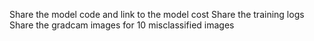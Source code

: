 Share the model code and link to the model cost
Share the training logs
Share the gradcam images for 10 misclassified images
